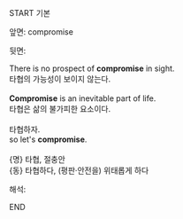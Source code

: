START
기본

앞면:
compromise


뒷면:
<div><div>There is no prospect of <strong>compromise</strong> in sight. </div><div><div>타협의 가능성이 보이지 않는다.</div></div></div><div><br></div><div><div><strong>Compromise</strong> is an inevitable part of life. </div><div><div>타협은 삶의 불가피한 요소이다.</div></div></div><div><br></div><div><div><div>타협하자.</div></div><div><div>so let's <strong>compromise</strong>.</div></div></div><div><br></div><div>{명} 타협, 절충안 </div><div>{동} 타협하다, (평판·안전을) 위태롭게 하다</div>


해석:

END